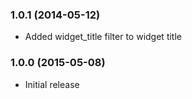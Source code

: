 ### 1.0.1 (2014-05-12)
- Added widget_title filter to widget title

### 1.0.0 (2015-05-08)
- Initial release
